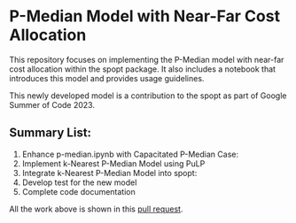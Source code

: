 # P-Median Model with Near-Far Cost Allocation

This repository focuses on implementing the P-Median model with near-far cost allocation within the spopt package. It also includes a notebook that introduces this model and provides usage guidelines.

This newly developed model is a contribution to the spopt as part of Google Summer of Code 2023.

## Summary List:
1. Enhance p-median.ipynb with Capacitated P-Median Case:
2. Implement k-Nearest P-Median Model using PuLP
3. Integrate k-Nearest P-Median Model into spopt:
4. Develop test for the new model
5. Complete code documentation

All the work above is shown in this [pull request](https://github.com/pysal/spopt/pull/387).